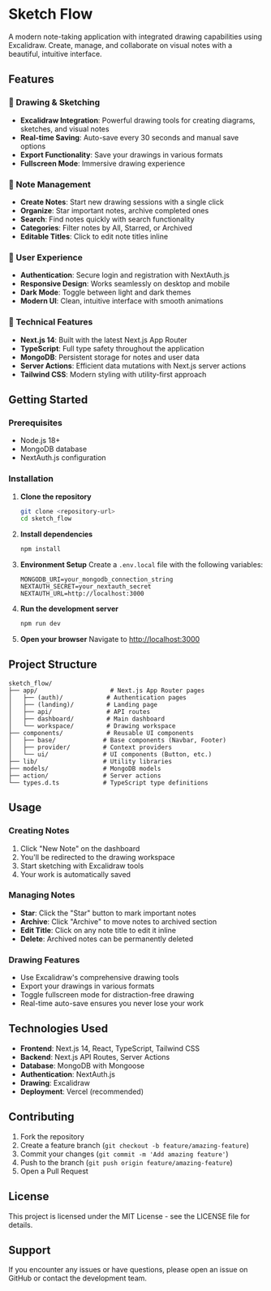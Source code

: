 # Sketch Flow

A modern note-taking application with integrated drawing capabilities using Excalidraw. Create, manage, and collaborate on visual notes with a beautiful, intuitive interface.

## Features

### 🎨 Drawing & Sketching

- **Excalidraw Integration**: Powerful drawing tools for creating diagrams, sketches, and visual notes
- **Real-time Saving**: Auto-save every 30 seconds and manual save options
- **Export Functionality**: Save your drawings in various formats
- **Fullscreen Mode**: Immersive drawing experience

### 📝 Note Management

- **Create Notes**: Start new drawing sessions with a single click
- **Organize**: Star important notes, archive completed ones
- **Search**: Find notes quickly with search functionality
- **Categories**: Filter notes by All, Starred, or Archived
- **Editable Titles**: Click to edit note titles inline

### 👤 User Experience

- **Authentication**: Secure login and registration with NextAuth.js
- **Responsive Design**: Works seamlessly on desktop and mobile
- **Dark Mode**: Toggle between light and dark themes
- **Modern UI**: Clean, intuitive interface with smooth animations

### 🔧 Technical Features

- **Next.js 14**: Built with the latest Next.js App Router
- **TypeScript**: Full type safety throughout the application
- **MongoDB**: Persistent storage for notes and user data
- **Server Actions**: Efficient data mutations with Next.js server actions
- **Tailwind CSS**: Modern styling with utility-first approach

## Getting Started

### Prerequisites

- Node.js 18+
- MongoDB database
- NextAuth.js configuration

### Installation

1. **Clone the repository**

   ```bash
   git clone <repository-url>
   cd sketch_flow
   ```

2. **Install dependencies**

   ```bash
   npm install
   ```

3. **Environment Setup**
   Create a `.env.local` file with the following variables:

   ```env
   MONGODB_URI=your_mongodb_connection_string
   NEXTAUTH_SECRET=your_nextauth_secret
   NEXTAUTH_URL=http://localhost:3000
   ```

4. **Run the development server**

   ```bash
   npm run dev
   ```

5. **Open your browser**
   Navigate to [http://localhost:3000](http://localhost:3000)

## Project Structure

```
sketch_flow/
├── app/                    # Next.js App Router pages
│   ├── (auth)/            # Authentication pages
│   ├── (landing)/         # Landing page
│   ├── api/               # API routes
│   ├── dashboard/         # Main dashboard
│   └── workspace/         # Drawing workspace
├── components/            # Reusable UI components
│   ├── base/             # Base components (Navbar, Footer)
│   ├── provider/         # Context providers
│   └── ui/               # UI components (Button, etc.)
├── lib/                  # Utility libraries
├── models/               # MongoDB models
├── action/               # Server actions
└── types.d.ts            # TypeScript type definitions
```

## Usage

### Creating Notes

1. Click "New Note" on the dashboard
2. You'll be redirected to the drawing workspace
3. Start sketching with Excalidraw tools
4. Your work is automatically saved

### Managing Notes

- **Star**: Click the "Star" button to mark important notes
- **Archive**: Click "Archive" to move notes to archived section
- **Edit Title**: Click on any note title to edit it inline
- **Delete**: Archived notes can be permanently deleted

### Drawing Features

- Use Excalidraw's comprehensive drawing tools
- Export your drawings in various formats
- Toggle fullscreen mode for distraction-free drawing
- Real-time auto-save ensures you never lose your work

## Technologies Used

- **Frontend**: Next.js 14, React, TypeScript, Tailwind CSS
- **Backend**: Next.js API Routes, Server Actions
- **Database**: MongoDB with Mongoose
- **Authentication**: NextAuth.js
- **Drawing**: Excalidraw
- **Deployment**: Vercel (recommended)

## Contributing

1. Fork the repository
2. Create a feature branch (`git checkout -b feature/amazing-feature`)
3. Commit your changes (`git commit -m 'Add amazing feature'`)
4. Push to the branch (`git push origin feature/amazing-feature`)
5. Open a Pull Request

## License

This project is licensed under the MIT License - see the LICENSE file for details.

## Support

If you encounter any issues or have questions, please open an issue on GitHub or contact the development team.
